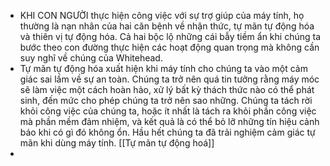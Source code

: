 - KHI CON NGƯỜI thực hiện công việc với sự trợ giúp của máy tính, họ thường là nạn nhân của hai căn bệnh về nhận thức, tự mãn tự động hóa và thiên vị tự động hóa. Cả hai bộc lộ những cái bẫy tiềm ẩn khi chúng ta bước theo con đường thực hiện các hoạt động quan trọng mà không cần suy nghĩ về chúng của Whitehead.
- Tự mãn tự động hóa xuất hiện khi máy tính cho chúng ta vào một cảm giác sai lầm về sự an toàn. Chúng ta trở nên quá tin tưởng rằng máy móc sẽ làm việc một cách hoàn hảo, xử lý bất kỳ thách thức nào có thể phát sinh, đến mức cho phép chúng ta trở nên sao những. Chúng ta tách rời khỏi công việc của chúng ta, hoặc ít nhất là tách ra khỏi phần công việc mà phần mềm đảm nhiệm, và kết quả là có thể bỏ lỡ những tín hiệu cảnh báo khi có gì đó không ổn. Hầu hết chúng ta đã trải nghiệm cảm giác tự mãn khi dùng máy tính. [[Tự mãn tự động hoá]]
-
